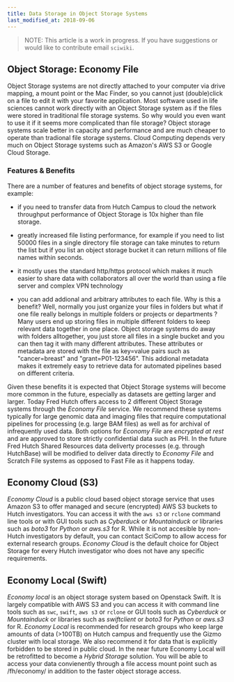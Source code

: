 ```yaml
---
title: Data Storage in Object Storage Systems
last_modified_at: 2018-09-06
---
```


>NOTE: This article is a work in progress. If you have suggestions or would like to contribute email `sciwiki`.  

## Object Storage: Economy File

Object Storage systems are not directly attached to your computer via drive mapping, a mount point or the Mac Finder, so you cannot just (double)click on a file to edit it with your favorite application. Most software used in life sciences cannot work directly with an Object Storage system as if the files were stored in traditional file storage systems. So why would you even want to use it if it seems more complicated than file storage? Object storage systems scale better in capacity and performance and are much cheaper to operate than tradional file storage systems. Cloud Computing depends very much on Object Storage systems such as Amazon's AWS S3 or Google Cloud Storage.


### Features & Benefits

There are a number of features and benefits of object storage systems, for example:

- if you need to transfer data from Hutch Campus to cloud the network throughput performance of Object Storage is 10x higher than file storage.

- greatly increased file listing performance, for example if you need to list 50000 files in a single directory file storage can take minutes to return the list but if you list an object storage bucket it can return millions of file names within seconds.

- it mostly uses the standard http/https protocol which makes it much easier to share data with collaborators all over the world than using a file server and complex VPN technology

- you can add addional and arbitrary attributes to each file. Why is this a benefit? Well, normally you just organize your files in folders but what if one file really belongs in multiple folders or projects or departments ? Many users end up storing files in multiple different folders to keep relevant data together in one place. Object storage systems do away with folders alltogether, you just store all files in a single bucket and you can then tag it with many different attributes. These attributes or metadata are stored with the file as key=value pairs such as "cancer=breast" and "grant=P01-123456". This addional metadata makes it extremely easy to retrieve data for automated pipelines based on different criteria.

Given these benefits it is expected that Object Storage systems will become more common in the future, especially as datasets are getting larger and larger.
Today Fred Hutch offers access to 2 different Object Storage systems through the _Economy File_ service. We recommend these systems typically for large genomic data and imaging files that require computational pipelines for processing (e.g. large BAM files) as well as for archival of infrequently used data. Both options for _Economy File_ are _encrypted at rest_ and are approved to store strictly confidential data such as PHI.
In the future Fred Hutch Shared Resources data deliverty processes (e.g. through  HutchBase) will be modified to deliver data directly to _Economy File_ and Scratch File systems as opposed to Fast File as it happens today.


## Economy Cloud (S3)

_Economy Cloud_ is a public cloud based object storage service that uses Amazon S3 to offer managed and secure (encrypted) AWS S3 buckets to Hutch investigators. You can access it with the `aws s3` or `rclone` command line tools or with GUI tools such as _Cyberduck_ or _Mountainduck_ or libraries such as _boto3_ for _Python_ or _aws.s3_ for R.
While it is not accesible by non-Hutch investigators by default, you can contact SciComp to allow access for external research groups. _Economy Cloud_ is the default choice for Object Storage for every Hutch investigator who does not have any specific requirements.

## Economy Local (Swift)

_Economy local_ is an object storage system based on Openstack Swift. It is largely compatible with AWS S3 and you can access it with command line tools such as `swc`, `swift`, `aws s3` or `rclone` or GUI tools such as _Cyberduck_ or _Mountainduck_ or libraries such as _swiftclient_ or _boto3_ for _Python_ or _aws.s3_ for R. _Economy Local_ is recommended for research groups who keep large amounts of data (>100TB) on Hutch campus and frequently use the Gizmo cluster with local storage. We also recommend it for data that is explicitly forbidden to be stored in public cloud.
In the near future Economy Local will be retrofitted to become a _Hybrid Storage_ solution. You will be able to access your data convienently through a file access mount point such as /fh/economy/ in addition to the faster object storage access.

